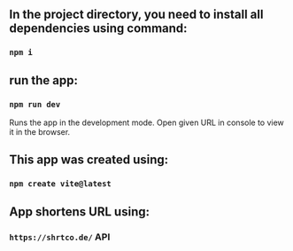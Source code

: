 ## In the project directory, you need to install all dependencies using command:

### `npm i`

## run the app:

### `npm run dev`

Runs the app in the development mode.
Open given URL in console to view it in the browser.

## This app was created using: 
### `npm create vite@latest`

## App shortens URL using:
### `https://shrtco.de/` API 

